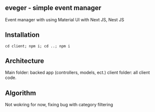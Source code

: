 ## eveger - simple event manager

Event manager with using Material UI with Next JS, Nest JS

## Installation

```shell
cd client; npm i; cd ..; npm i
```

## Architecture

Main folder: backed app (controllers, models, ect.)
client folder: all client code.

## Algorithm

Not wokring for now, fixing bug with category filtering
